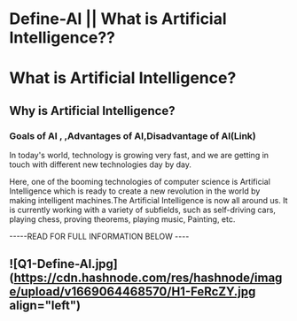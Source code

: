 # Define-AI || What is Artificial Intelligence??


# What is Artificial Intelligence?
## Why is Artificial Intelligence?
### Goals of AI , ,Advantages of AI,Disadvantage of AI(Link)

In today's world, technology is growing very fast, and we are getting in touch with different new technologies day by day.

Here, one of the booming technologies of computer science is Artificial Intelligence which is ready to create a new revolution in the world by making intelligent machines.The Artificial Intelligence is now all around us. It is currently working with a variety of subfields,  such as self-driving cars, playing chess, proving theorems, playing music, Painting, etc.

-----READ  FOR FULL INFORMATION BELOW ---- 

![Q1-Define-AI.jpg](https://cdn.hashnode.com/res/hashnode/image/upload/v1669064468570/H1-FeRcZY.jpg align="left")
- 

